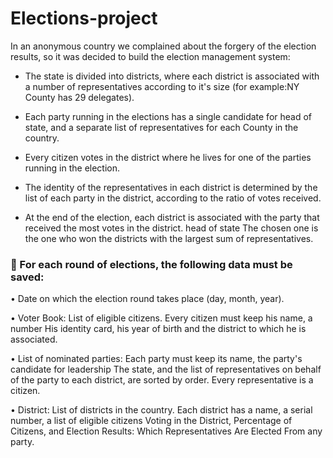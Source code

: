# Elections-project

In an anonymous country we complained about the forgery of the election results, so it was decided to build the election management system:

- The state is divided into districts, where each district is associated with a number of representatives according to it's size (for example:NY County has 29 delegates).

- Each party running in the elections has a single candidate for head of state, and a separate list of representatives for each County in the country. 

- Every citizen votes in the district where he lives for one of the parties running in the election.

- The identity of the representatives in each district is determined by the list of each party in the district, according to the ratio of votes received.

- At the end of the election, each district is associated with the party that received the most votes in the district. head of state
The chosen one is the one who won the districts with the largest sum of representatives.

 ### :notebook: For each round of elections, the following data must be saved:

• Date on which the election round takes place (day, month, year).

• Voter Book: List of eligible citizens. Every citizen must keep his name, a number His identity card, his year of birth and the district to which he is associated.

• List of nominated parties: Each party must keep its name, the party's candidate for leadership The state, and the list of representatives on behalf of the party to each district, are sorted by order. Every representative is a citizen.

• District: List of districts in the country. Each district has a name, a serial number, a list of eligible citizens
Voting in the District, Percentage of Citizens, and Election Results: Which Representatives Are Elected
From any party.
